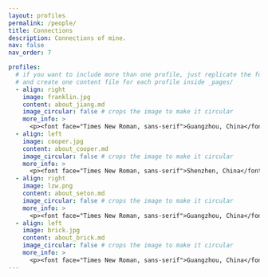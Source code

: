 ```yaml
---
layout: profiles
permalink: /people/
title: Connections
description: Connections of mine.
nav: false
nav_order: 7

profiles:
  # if you want to include more than one profile, just replicate the following block
  # and create one content file for each profile inside _pages/
  - align: right
    image: franklin.jpg
    content: about_jiang.md
    image_circular: false # crops the image to make it circular
    more_info: >
      <p><font face="Times New Roman, sans-serif">Guangzhou, China</font></p>
  - align: left
    image: cooper.jpg
    content: about_cooper.md
    image_circular: false # crops the image to make it circular
    more_info: >
      <p><font face="Times New Roman, sans-serif">Shenzhen, China</font></p>
  - align: right
    image: lzw.png
    content: about_seton.md
    image_circular: false # crops the image to make it circular
    more_info: >
      <p><font face="Times New Roman, sans-serif">Guangzhou, China</font></p>
  - align: left
    image: brick.jpg
    content: about_brick.md
    image_circular: false # crops the image to make it circular
    more_info: >
      <p><font face="Times New Roman, sans-serif">Guangzhou, China</font></p>
---
```

